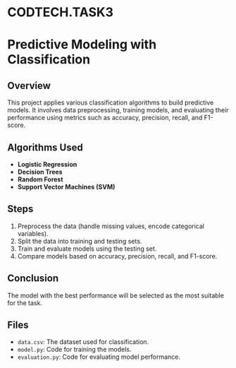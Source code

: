 # CODTECH.TASK3
# Predictive Modeling with Classification

## Overview

This project applies various classification algorithms to build predictive models. It involves data preprocessing, training models, and evaluating their performance using metrics such as accuracy, precision, recall, and F1-score.

## Algorithms Used

- **Logistic Regression**
- **Decision Trees**
- **Random Forest**
- **Support Vector Machines (SVM)**

## Steps

1. Preprocess the data (handle missing values, encode categorical variables).
2. Split the data into training and testing sets.
3. Train and evaluate models using the testing set.
4. Compare models based on accuracy, precision, recall, and F1-score.

## Conclusion

The model with the best performance will be selected as the most suitable for the task.

## Files

- `data.csv`: The dataset used for classification.
- `model.py`: Code for training the models.
- `evaluation.py`: Code for evaluating model performance.
  
